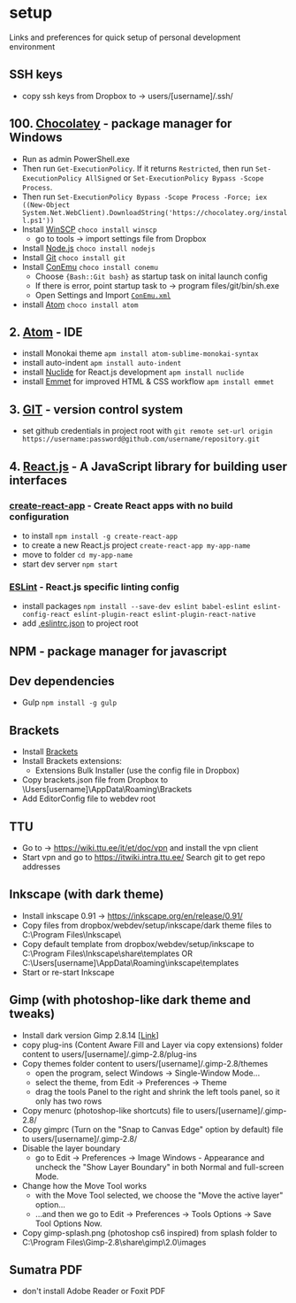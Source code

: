 # setup
Links and preferences for quick setup of personal development environment

## SSH keys
- copy ssh keys from Dropbox to -> users/[username]/.ssh/

## 100. [Chocolatey](https://chocolatey.org/) - package manager for Windows
- Run as admin PowerShell.exe
- Then run `Get-ExecutionPolicy`. If it returns `Restricted`, then run `Set-ExecutionPolicy AllSigned` or `Set-ExecutionPolicy Bypass -Scope Process`.
- Then run `Set-ExecutionPolicy Bypass -Scope Process -Force; iex ((New-Object                                              System.Net.WebClient).DownloadString('https://chocolatey.org/install.ps1'))`
- Install [WinSCP](https://winscp.net) `choco install winscp`
  - go to tools -> import settings file from Dropbox
- Install [Node.js](https://nodejs.org/en/) `choco install nodejs`
- Install [Git](https://git-scm.com/) `choco install git`
- Install [ConEmu](https://conemu.github.io/) `choco install conemu`
  - Choose `{Bash::Git bash}` as startup task on inital launch config
  - If there is error, point startup task to -> program files/git/bin/sh.exe
  - Open Settings and Import [`ConEmu.xml`](ConEmu.xml)
- install [Atom](https://atom.io/) `choco install atom`


## 2. [Atom](https://atom.io/) - IDE
- install Monokai theme `apm install atom-sublime-monokai-syntax`
- install auto-indent `apm install auto-indent`
- install [Nuclide](https://nuclide.io/) for React.js development `apm install nuclide`
- install [Emmet](https://emmet.io/) for improved HTML & CSS workflow `apm install emmet`

## 3. [GIT](https://git-scm.com/) - version control system
- set github credentials in project root with `git remote set-url origin https://username:password@github.com/username/repository.git`

## 4. [React.js](https://reactjs.org/) - A JavaScript library for building user interfaces
### [create-react-app](https://github.com/facebook/create-react-app) - Create React apps with no build configuration
- to install `npm install -g create-react-app`
- to create a new React.js project `create-react-app my-app-name`
- move to folder `cd my-app-name`
- start dev server `npm start`
### [ESLint](https://eslint.org/) - React.js specific linting config
- install packages `npm install --save-dev eslint babel-eslint eslint-config-react eslint-plugin-react eslint-plugin-react-native`
- add [.eslintrc.json](asd) to project root  

## NPM - package manager for javascript

## Dev dependencies
- Gulp `npm install -g gulp`

## Brackets
- Install [Brackets](http://brackets.io/)
- Install Brackets extensions:
  - Extensions Bulk Installer (use the config file in Dropbox)
- Copy brackets.json file from Dropbox to \Users\[username]\AppData\Roaming\Brackets
- Add EditorConfig file to webdev root

## TTU
- Go to -> https://wiki.ttu.ee/it/et/doc/vpn and install the vpn client
- Start vpn and go to https://itwiki.intra.ttu.ee/ Search git to get repo addresses

## Inkscape (with dark theme)
- Install inkscape 0.91 -> https://inkscape.org/en/release/0.91/
- Copy files from dropbox/webdev/setup/inkscape/dark theme files to C:\Program Files\Inkscape\
- Copy default template from dropbox/webdev/setup/inkscape to C:\Program Files\Inkscape\share\templates OR C:\Users\[username]\AppData\Roaming\inkscape\templates
- Start or re-start Inkscape

## Gimp (with photoshop-like dark theme and tweaks)
- Install dark version Gimp 2.8.14 [[Link](http://www.partha.com/)]
- copy plug-ins (Content Aware Fill and Layer via copy extensions) folder content to users/[username]/.gimp-2.8/plug-ins
- Copy themes folder content to users/[username]/.gimp-2.8/themes
  - open the program, select Windows -> Single-Window Mode...
  - select the theme, from Edit -> Preferences -> Theme
  - drag the tools Panel to the right and shrink the left tools panel, so it only has two rows
- Copy menurc (photoshop-like shortcuts) file to users/[username]/.gimp-2.8/
- Copy gimprc (Turn on the "Snap to Canvas Edge" option by default) file to users/[username]/.gimp-2.8/
- Disable the layer boundary
  - go to Edit -> Preferences -> Image Windows - Appearance and uncheck the "Show Layer Boundary" in both Normal and full-screen Mode.
- Change how the Move Tool works
  - with the Move Tool selected, we choose the "Move the active layer" option...
  - ...and then we go to Edit -> Preferences -> Tools Options -> Save Tool Options Now.
- Copy gimp-splash.png (photoshop cs6 inspired) from splash folder to C:\Program Files\Gimp-2.8\share\gimp\2.0\images

## Sumatra PDF
- don't install Adobe Reader or Foxit PDF
